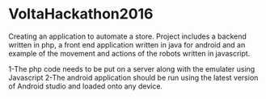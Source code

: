 # VoltaHackathon2016
Creating an application to automate a store.
Project includes a backend written in php, a front end application written in java for android and an example of the movement and actions of the robots written in javascript.

1-The php code needs to be put on a server along with the emulater using Javascript
2-The android application should be run using the latest version of Android studio and loaded onto any device.

